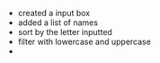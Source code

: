 * created a input box
* added a list of names
* sort by the letter inputted 
* filter with lowercase and uppercase
*